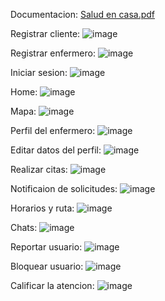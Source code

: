 Documentacion: [Salud en casa.pdf](https://github.com/user-attachments/files/19552287/Salud.en.casa.pdf)

Registrar cliente: ![image](https://github.com/user-attachments/assets/9e0bfe15-ef67-4f78-97c5-d0901cb67d57)

Registrar enfermero: ![image](https://github.com/user-attachments/assets/e0a97d37-39b6-4f3e-bb8c-1079537d6350)

Iniciar sesion: ![image](https://github.com/user-attachments/assets/9dc7a67f-85bd-45d8-bcb7-08fc046a39ee)

Home: ![image](https://github.com/user-attachments/assets/5903a660-3fe9-4c87-9d1f-5fbb412cdc1b)

Mapa: ![image](https://github.com/user-attachments/assets/c76448a9-1ba4-4cc0-bc46-829cb2169e85)

Perfil del enfermero: ![image](https://github.com/user-attachments/assets/72dfb975-2042-4f0f-b6c0-bf2af5b6e1b3)

Editar datos del perfil: ![image](https://github.com/user-attachments/assets/0b965e7f-5fec-4be5-82cb-7ba9bbcc9c4a)

Realizar citas: ![image](https://github.com/user-attachments/assets/ee414558-ff05-46d1-b03a-d6557f6786f1)

Notificaion de solicitudes: ![image](https://github.com/user-attachments/assets/c5b843ec-d50f-46e6-a2d9-2d297c6c7834)

Horarios y ruta: ![image](https://github.com/user-attachments/assets/c4ebf9ec-3db0-4fe9-936f-3b893202ab04)

Chats: ![image](https://github.com/user-attachments/assets/7898378e-50b6-4810-9151-060d00c4d118)

Reportar usuario: ![image](https://github.com/user-attachments/assets/ac6fcee1-4e06-4f40-b5b5-3f9c4e6a64ef)

Bloquear usuario: ![image](https://github.com/user-attachments/assets/7baf738b-0982-40b9-80c7-a8a68ed4e7cd)

Calificar la atencion: ![image](https://github.com/user-attachments/assets/2768a5b3-3c80-4d00-985e-21802d39f613)
